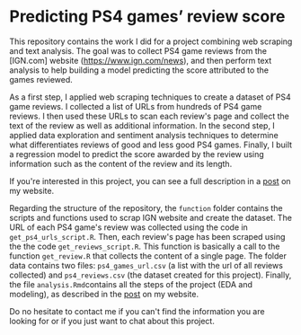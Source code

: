 # Predicting PS4 games’ review score

This repository contains the work I did for a project combining web scraping and text analysis. The goal was to collect PS4 game reviews from the [IGN.com] website (https://www.ign.com/news), and then perform text analysis to help building a model predicting the score attributed to the games reviewed.

As a first step, I applied web scraping techniques to create a dataset of PS4 game reviews. I collected a list of URLs from hundreds of PS4 game reviews. I then used these URLs to scan each review's page and collect the text of the review as well as additional information. In the second step, I applied data exploration and sentiment analysis techniques to determine what differentiates reviews of good and less good PS4 games. Finally, I built a regression model to predict the score awarded by the review using information such as the content of the review and its length.

If you're interested in this project, you can see a full description in a [post](https://gorinsimon.github.io/posts/2022/04/ps4-review-prediction) on my website.

Regarding the structure of the repository, the `function` folder contains the scripts and functions used to scrap IGN website and create the dataset. The URL of each PS4 game's review was collected using the code in `get_ps4_urls_script.R`. Then, each review's page has been scraped using the the code `get_reviews_script.R`. This function is basically a call to the function `get_review.R` that collects the content of a single page. The folder data contains two files: `ps4_games_url.csv` (a list with the url of all reviews collected) and `ps4_reviews.csv` (the dataset created for this project). Finally, the file `analysis.Rmd`contains all the steps of the project (EDA and modeling), as described in the [post](https://gorinsimon.github.io/posts/2022/04/ps4-review-prediction) on my website.

Do no hesitate to contact me if you can't find the information you are looking for or if you just want to chat about this project.